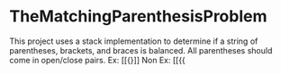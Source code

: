 # TheMatchingParenthesisProblem
This project uses a stack implementation to determine if a string of parentheses, brackets, and braces is balanced. All parentheses should come in open/close pairs.
Ex: [[{}]]
Non Ex: [[{{
